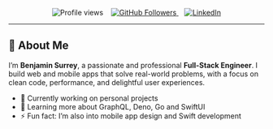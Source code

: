 <!--
**bsurrey/bsurrey** is a ✨ _special_ ✨ repository because its `README.md` (this file) appears on your GitHub profile.

Here are some ideas to get you started:

- 🔭 I’m currently working on ...
- 🌱 I’m currently learning ...
- 👯 I’m looking to collaborate on ...
- 🤔 I’m looking for help with ...
- 💬 Ask me about ...
- 📫 How to reach me: ...
- 😄 Pronouns: ...
- ⚡ Fun fact: ...
-->

<p align="center">
  <img src="https://komarev.com/ghpvc/?username=bsurrey&color=blue" alt="Profile views" />
  &nbsp;&nbsp;
  <a href="https://github.com/bsurrey?tab=followers">
    <img src="https://img.shields.io/github/followers/bsurrey?label=Followers&style=social" alt="GitHub Followers" />
  </a>
  &nbsp;&nbsp;
  <a href="https://www.linkedin.com/in/benjamin-surr/">
    <img src="https://img.shields.io/badge/LinkedIn-Benjamin%20Surr-blue?logo=linkedin&style=social" alt="LinkedIn" />
  </a>
</p>

---

## 👋 About Me

I’m **Benjamin Surrey**, a passionate and professional **Full-Stack Engineer**.
I build web and mobile apps that solve real-world problems, with a focus on clean code, performance, and delightful user experiences.

- 🔭 Currently working on personal projects
- 🌱 Learning more about GraphQL, Deno, Go and SwiftUI
- ⚡ Fun fact: I’m also into mobile app design and Swift development  


